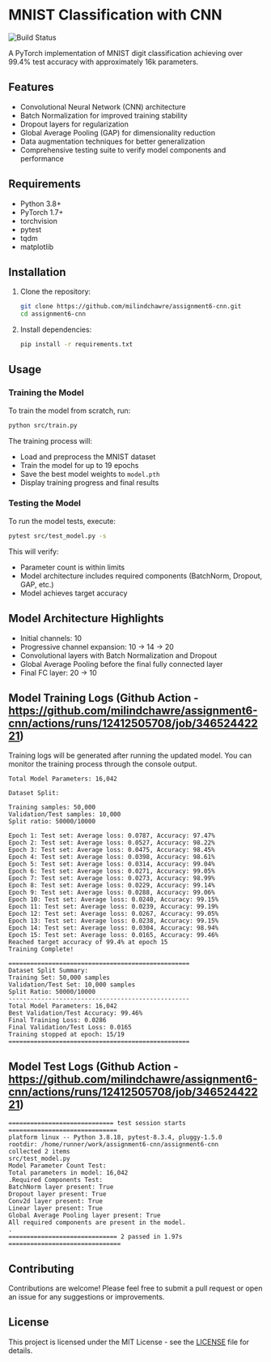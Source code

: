 # MNIST Classification with CNN

![Build Status](https://github.com/milindchawre/assignment6-cnn/actions/workflows/ml-pipeline.yml/badge.svg)

A PyTorch implementation of MNIST digit classification achieving over 99.4% test accuracy with approximately 16k parameters.

## Features
- Convolutional Neural Network (CNN) architecture
- Batch Normalization for improved training stability
- Dropout layers for regularization
- Global Average Pooling (GAP) for dimensionality reduction
- Data augmentation techniques for better generalization
- Comprehensive testing suite to verify model components and performance

## Requirements
- Python 3.8+
- PyTorch 1.7+
- torchvision
- pytest
- tqdm
- matplotlib

## Installation
1. Clone the repository:
   ```bash
   git clone https://github.com/milindchawre/assignment6-cnn.git
   cd assignment6-cnn
   ```

2. Install dependencies:
   ```bash
   pip install -r requirements.txt
   ```

## Usage

### Training the Model
To train the model from scratch, run:
```bash
python src/train.py
```
The training process will:
- Load and preprocess the MNIST dataset
- Train the model for up to 19 epochs
- Save the best model weights to `model.pth`
- Display training progress and final results

### Testing the Model
To run the model tests, execute:
```bash
pytest src/test_model.py -s
```
This will verify:
- Parameter count is within limits
- Model architecture includes required components (BatchNorm, Dropout, GAP, etc.)
- Model achieves target accuracy

## Model Architecture Highlights
- Initial channels: 10
- Progressive channel expansion: 10 → 14 → 20
- Convolutional layers with Batch Normalization and Dropout
- Global Average Pooling before the final fully connected layer
- Final FC layer: 20 → 10

## Model Training Logs (Github Action - https://github.com/milindchawre/assignment6-cnn/actions/runs/12412505708/job/34652442221)
Training logs will be generated after running the updated model. You can monitor the training process through the console output.
```
Total Model Parameters: 16,042

Dataset Split:

Training samples: 50,000
Validation/Test samples: 10,000
Split ratio: 50000/10000

Epoch 1: Test set: Average loss: 0.0787, Accuracy: 97.47%
Epoch 2: Test set: Average loss: 0.0527, Accuracy: 98.22%
Epoch 3: Test set: Average loss: 0.0475, Accuracy: 98.45%
Epoch 4: Test set: Average loss: 0.0398, Accuracy: 98.61%
Epoch 5: Test set: Average loss: 0.0314, Accuracy: 99.04%
Epoch 6: Test set: Average loss: 0.0271, Accuracy: 99.05%
Epoch 7: Test set: Average loss: 0.0273, Accuracy: 98.99%
Epoch 8: Test set: Average loss: 0.0229, Accuracy: 99.14%
Epoch 9: Test set: Average loss: 0.0288, Accuracy: 99.06%
Epoch 10: Test set: Average loss: 0.0240, Accuracy: 99.15%
Epoch 11: Test set: Average loss: 0.0239, Accuracy: 99.19%
Epoch 12: Test set: Average loss: 0.0267, Accuracy: 99.05%
Epoch 13: Test set: Average loss: 0.0238, Accuracy: 99.15%
Epoch 14: Test set: Average loss: 0.0304, Accuracy: 98.94%
Epoch 15: Test set: Average loss: 0.0165, Accuracy: 99.46%
Reached target accuracy of 99.4% at epoch 15
Training Complete!

==================================================
Dataset Split Summary:
Training Set: 50,000 samples
Validation/Test Set: 10,000 samples
Split Ratio: 50000/10000
--------------------------------------------------
Total Model Parameters: 16,042
Best Validation/Test Accuracy: 99.46%
Final Training Loss: 0.0286
Final Validation/Test Loss: 0.0165
Training stopped at epoch: 15/19
==================================================
```

## Model Test Logs (Github Action - https://github.com/milindchawre/assignment6-cnn/actions/runs/12412505708/job/34652442221)
```
============================= test session starts ==============================
platform linux -- Python 3.8.18, pytest-8.3.4, pluggy-1.5.0
rootdir: /home/runner/work/assignment6-cnn/assignment6-cnn
collected 2 items
src/test_model.py 
Model Parameter Count Test:
Total parameters in model: 16,042
.Required Components Test:
BatchNorm layer present: True
Dropout layer present: True
Conv2d layer present: True
Linear layer present: True
Global Average Pooling layer present: True
All required components are present in the model.
.
============================== 2 passed in 1.97s ===============================
```

## Contributing
Contributions are welcome! Please feel free to submit a pull request or open an issue for any suggestions or improvements.

## License
This project is licensed under the MIT License - see the [LICENSE](LICENSE) file for details.
